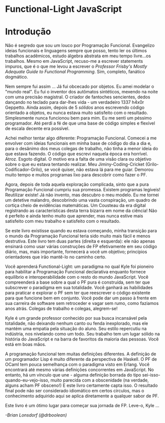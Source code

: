 # Functional-Light JavaScript
# Introdução

Não é segredo que sou um louco por Programação Funcional. Evangelizo ideias funcionais e linguagens sempre que posso, tento ler os últimos trabalhos acadêmicos, estudo álgebra abstrata em meu tempo livre...os trabalhos. Mesmo em JavaScript, recuso-me a escrever statements impuros, que é o que me levou a escrever o *Professor Frisby's Mostly Adequate Guide to Functional Programming*. Sim, completo, fanático dogmático.

Nem sempre fui assim ... Já fui obcecado por objetos. Eu amei modelar o "mundo real". Eu fui o inventor dos autômatos sintéticos, mexendo na noite com uma precisão magistral. O criador de fantoches sencientes, dedos dançando no teclado para dar-lhes vida - um verdadeiro 1337 h4x0r Geppetto. Ainda assim, depois de 5 *sólidos* anos escrevendo código orientado a objetos, eu nunca estava muito satisfeito com o resultado. Simplesmente nunca funcionou bem para mim. Eu me senti um péssimo programador. Até perdi a fé de que uma base de código simples e flexível de escala decente era possível.

Achei melhor tentar algo diferente: Programação Funcional. Comecei a me envolver com ideias funcionais em minha base de código do dia a dia e, para o desânimo dos meus colegas de trabalho, não tinha a menor ideia do que estava fazendo. O código que escrevi naquela época era horrível. Atroz. Esgoto digital. O motivo era a falta de uma visão clara ou objetivo sobre o que eu estava tentando realizar. Meu Jiminy-Coding-Cricket (Grilo-Codificador-Grilo), se você quiser, não estava lá para me guiar. Demorou muito tempo e muitos programas lixo para descobrir como fazer o PF.

Agora, depois de toda aquela exploração complicada, sinto que a pura Programação Funcional cumpriu sua promessa. Existem programas legíveis! Reutilizar existe! Já não invento, mas descubro o meu modelo. Eu me tornei um detetive malandro, descobrindo uma vasta conspiração, um quadro de cortiça cheio de evidências matemáticas. Um Cousteau da era digital registrando as características desta terra bizarra em nome da ciência! Não é perfeito e ainda tenho muito que aprender, mas nunca estive mais satisfeito com meu trabalho e satisfeito com o resultado.

Se este livro existisse quando eu estava começando, minha transição para o mundo da Programação Funcional teria sido muito mais fácil e menos destrutiva. Este livro tem duas partes (direita e esquerda): ele não apenas ensinará como usar várias construções de FP efetivamente em seu código diário, mas, mais importante, fornecerá a você um objetivo; princípios orientadores que irão mantê-lo no caminho certo.

Você aprenderá Functional-Light: um paradigma no qual Kyle foi pioneiro para habilitar a Programação Funcional declarativa enquanto fornece equilíbrio e interoperabilidade com o resto do mundo JavaScript. Você compreenderá a base sobre a qual o PF pura é construída, sem ter que subscrever o paradigma em sua totalidade. Você ganhará as habilidades para praticar e explorar o PF sem ter que reescrever o código existente para que funcione bem em conjunto. Você pode dar um passo à frente em sua carreira de software sem retroceder e vagar sem rumo, como faziamos anos atrás. Colegas de trabalho e colegas, alegrem-se!

Kyle é um grande professor conhecido por sua busca incansável pela totalidade, não deixando nenhum canto ou fenda inexplorado, mas ele mantém uma empatia pela situação do aluno. Seu estilo repercutiu na indústria, nos nivelando como um todo. Seu trabalho tem um lugar sólido na história do JavaScript e na barra de favoritos da maioria das pessoas. Você está em boas mãos.

A programação funcional tem muitas definições diferentes. A definição de um programador Lisp é muito diferente da perspectiva de Haskell. O PF de OCaml tem pouca semelhança com o paradigma visto em Erlang. Você encontrará até mesmo várias definições concorrentes em JavaScript. No entanto, há um vínculo que une - alguma definição borrada do tipo sei-isso-quando-eu-vejo-isso, muito parecida com a obscenidade (na verdade, alguns acham PF obsceno!) E este livro certamente capta isso. O resultado final pode não ser considerado idiomático em certos círculos, mas o conhecimento adquirido aqui se aplica diretamente a qualquer sabor de PF.

Este livro é um ótimo lugar para começar sua jornada de FP. Leve-o, Kyle ...

*-Brian Lonsdorf (@drboolean)*
